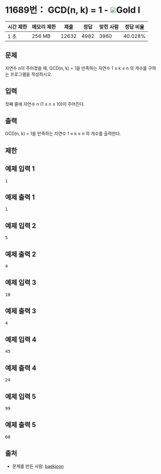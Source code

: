 # 11689번： GCD(n, k) = 1 - <img src="https://static.solved.ac/tier_small/15.svg" style="height:20px" />Gold I


| 시간 제한 | 메모리 제한 | 제출 | 정답 | 맞힌 사람 | 정답 비율 |
| --- | --- | --- | --- | --- | --- |
| 1 초 | 256 MB | 12632 | 4982 | 3960 | 40.028% |


## 문제


자연수 n이 주어졌을 때, GCD(n, k) = 1을 만족하는 자연수 1 ≤ k ≤ n 의 개수를 구하는 프로그램을 작성하시오.




## 입력


첫째 줄에 자연수 n (1 ≤ n ≤ 10)이 주어진다.



## 출력


GCD(n, k) = 1을 만족하는 자연수 1 ≤ k ≤ n 의 개수를 출력한다.




## 제한




## 예제 입력 1


<pre>1
</pre>


## 예제 출력 1


<pre>1
</pre>




## 예제 입력 2


<pre>5
</pre>


## 예제 출력 2


<pre>4
</pre>




## 예제 입력 3


<pre>10
</pre>


## 예제 출력 3


<pre>4
</pre>




## 예제 입력 4


<pre>45
</pre>


## 예제 출력 4


<pre>24
</pre>




## 예제 입력 5


<pre>99
</pre>


## 예제 출력 5


<pre>60
</pre>






## 출처


- 문제를 만든 사람: [baekjoon](/user/baekjoon)




